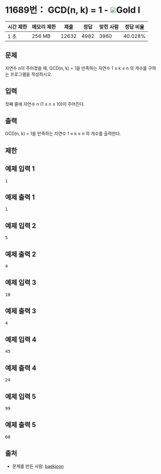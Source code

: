 # 11689번： GCD(n, k) = 1 - <img src="https://static.solved.ac/tier_small/15.svg" style="height:20px" />Gold I


| 시간 제한 | 메모리 제한 | 제출 | 정답 | 맞힌 사람 | 정답 비율 |
| --- | --- | --- | --- | --- | --- |
| 1 초 | 256 MB | 12632 | 4982 | 3960 | 40.028% |


## 문제


자연수 n이 주어졌을 때, GCD(n, k) = 1을 만족하는 자연수 1 ≤ k ≤ n 의 개수를 구하는 프로그램을 작성하시오.




## 입력


첫째 줄에 자연수 n (1 ≤ n ≤ 10)이 주어진다.



## 출력


GCD(n, k) = 1을 만족하는 자연수 1 ≤ k ≤ n 의 개수를 출력한다.




## 제한




## 예제 입력 1


<pre>1
</pre>


## 예제 출력 1


<pre>1
</pre>




## 예제 입력 2


<pre>5
</pre>


## 예제 출력 2


<pre>4
</pre>




## 예제 입력 3


<pre>10
</pre>


## 예제 출력 3


<pre>4
</pre>




## 예제 입력 4


<pre>45
</pre>


## 예제 출력 4


<pre>24
</pre>




## 예제 입력 5


<pre>99
</pre>


## 예제 출력 5


<pre>60
</pre>






## 출처


- 문제를 만든 사람: [baekjoon](/user/baekjoon)




